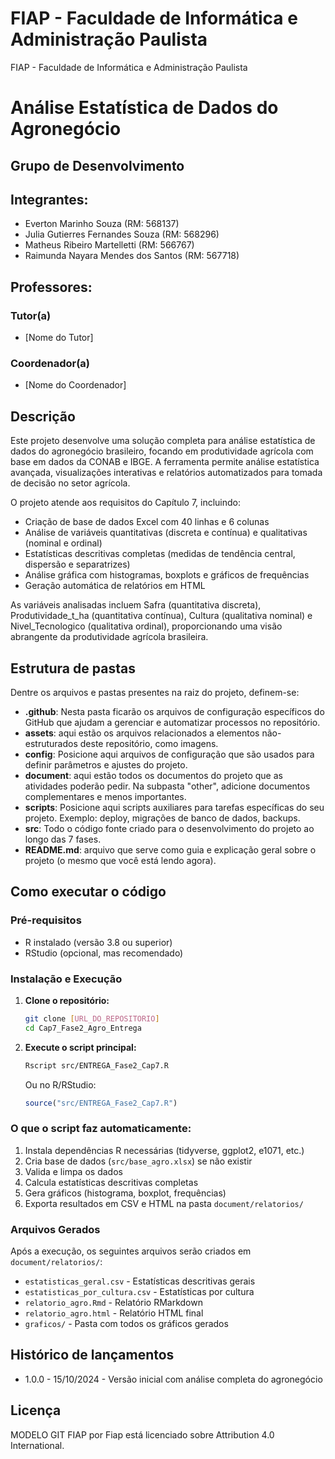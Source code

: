 # FIAP - Faculdade de Informática e Administração Paulista

FIAP - Faculdade de Informática e Administração Paulista 

# Análise Estatística de Dados do Agronegócio

## Grupo de Desenvolvimento

## Integrantes:

* Everton Marinho Souza (RM: 568137)
* Julia Gutierres Fernandes Souza (RM: 568296)
* Matheus Ribeiro Martelletti (RM: 566767)
* Raimunda Nayara Mendes dos Santos (RM: 567718)

## Professores:

### Tutor(a)

* [Nome do Tutor]

### Coordenador(a)

* [Nome do Coordenador]

## Descrição

Este projeto desenvolve uma solução completa para análise estatística de dados do agronegócio brasileiro, focando em produtividade agrícola com base em dados da CONAB e IBGE. A ferramenta permite análise estatística avançada, visualizações interativas e relatórios automatizados para tomada de decisão no setor agrícola.

O projeto atende aos requisitos do Capítulo 7, incluindo:

- Criação de base de dados Excel com 40 linhas e 6 colunas
- Análise de variáveis quantitativas (discreta e contínua) e qualitativas (nominal e ordinal)
- Estatísticas descritivas completas (medidas de tendência central, dispersão e separatrizes)
- Análise gráfica com histogramas, boxplots e gráficos de frequências
- Geração automática de relatórios em HTML

As variáveis analisadas incluem Safra (quantitativa discreta), Produtividade_t_ha (quantitativa contínua), Cultura (qualitativa nominal) e Nivel_Tecnologico (qualitativa ordinal), proporcionando uma visão abrangente da produtividade agrícola brasileira.

## Estrutura de pastas

Dentre os arquivos e pastas presentes na raiz do projeto, definem-se:

* **.github**: Nesta pasta ficarão os arquivos de configuração específicos do GitHub que ajudam a gerenciar e automatizar processos no repositório.
* **assets**: aqui estão os arquivos relacionados a elementos não-estruturados deste repositório, como imagens.
* **config**: Posicione aqui arquivos de configuração que são usados para definir parâmetros e ajustes do projeto.
* **document**: aqui estão todos os documentos do projeto que as atividades poderão pedir. Na subpasta "other", adicione documentos complementares e menos importantes.
* **scripts**: Posicione aqui scripts auxiliares para tarefas específicas do seu projeto. Exemplo: deploy, migrações de banco de dados, backups.
* **src**: Todo o código fonte criado para o desenvolvimento do projeto ao longo das 7 fases.
* **README.md**: arquivo que serve como guia e explicação geral sobre o projeto (o mesmo que você está lendo agora).

## Como executar o código

### Pré-requisitos

- R instalado (versão 3.8 ou superior)
- RStudio (opcional, mas recomendado)

### Instalação e Execução

1. **Clone o repositório:**
   ```bash
   git clone [URL_DO_REPOSITORIO]
   cd Cap7_Fase2_Agro_Entrega
   ```

2. **Execute o script principal:**
   ```bash
   Rscript src/ENTREGA_Fase2_Cap7.R
   ```

   Ou no R/RStudio:
   ```r
   source("src/ENTREGA_Fase2_Cap7.R")
   ```

### O que o script faz automaticamente:

1. Instala dependências R necessárias (tidyverse, ggplot2, e1071, etc.)
2. Cria base de dados (`src/base_agro.xlsx`) se não existir
3. Valida e limpa os dados
4. Calcula estatísticas descritivas completas
5. Gera gráficos (histograma, boxplot, frequências)
6. Exporta resultados em CSV e HTML na pasta `document/relatorios/`

### Arquivos Gerados

Após a execução, os seguintes arquivos serão criados em `document/relatorios/`:

- `estatisticas_geral.csv` - Estatísticas descritivas gerais
- `estatisticas_por_cultura.csv` - Estatísticas por cultura
- `relatorio_agro.Rmd` - Relatório RMarkdown
- `relatorio_agro.html` - Relatório HTML final
- `graficos/` - Pasta com todos os gráficos gerados

## Histórico de lançamentos

* 1.0.0 - 15/10/2024 - Versão inicial com análise completa do agronegócio

## Licença

MODELO GIT FIAP por Fiap está licenciado sobre Attribution 4.0 International.